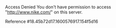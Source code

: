 Access Denied You don't have permission to access "http://www.nike.com/" on this server.

Reference #18.45b72d17.1600576917.154f5d16